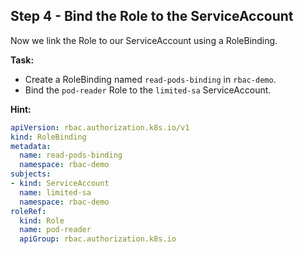 ## Step 4 - Bind the Role to the ServiceAccount

Now we link the Role to our ServiceAccount using a RoleBinding.

**Task:**
- Create a RoleBinding named `read-pods-binding` in `rbac-demo`.
- Bind the `pod-reader` Role to the `limited-sa` ServiceAccount.

**Hint:**
```yaml
apiVersion: rbac.authorization.k8s.io/v1
kind: RoleBinding
metadata:
  name: read-pods-binding
  namespace: rbac-demo
subjects:
- kind: ServiceAccount
  name: limited-sa
  namespace: rbac-demo
roleRef:
  kind: Role
  name: pod-reader
  apiGroup: rbac.authorization.k8s.io
```